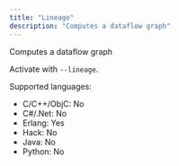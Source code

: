 ```yaml
---
title: "Lineage"
description: "Computes a dataflow graph"
---
```


Computes a dataflow graph

Activate with `--lineage`.

Supported languages:

- C/C++/ObjC: No
- C#/.Net: No
- Erlang: Yes
- Hack: No
- Java: No
- Python: No
